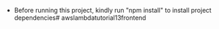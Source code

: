 - Before running this project, kindly run "npm install" to install project dependencies#   a w s l a m b d a t u t o r i a l 1 3 f r o n t e n d  
 